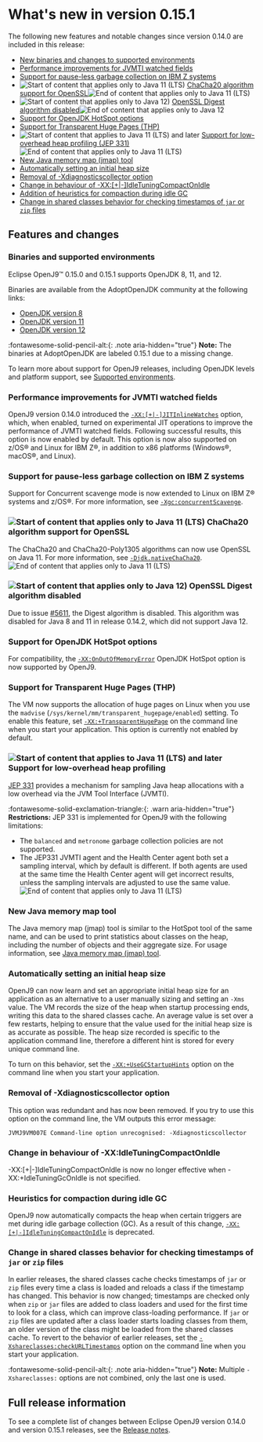 <!--
* Copyright (c) 2017, 2023 IBM Corp. and others
*
* This program and the accompanying materials are made
* available under the terms of the Eclipse Public License 2.0
* which accompanies this distribution and is available at
* https://www.eclipse.org/legal/epl-2.0/ or the Apache
* License, Version 2.0 which accompanies this distribution and
* is available at https://www.apache.org/licenses/LICENSE-2.0.
*
* This Source Code may also be made available under the
* following Secondary Licenses when the conditions for such
* availability set forth in the Eclipse Public License, v. 2.0
* are satisfied: GNU General Public License, version 2 with
* the GNU Classpath Exception [1] and GNU General Public
* License, version 2 with the OpenJDK Assembly Exception [2].
*
* [1] https://www.gnu.org/software/classpath/license.html
* [2] https://openjdk.org/legal/assembly-exception.html
*
* SPDX-License-Identifier: EPL-2.0 OR Apache-2.0 OR GPL-2.0 WITH
* Classpath-exception-2.0 OR LicenseRef-GPL-2.0 WITH Assembly-exception
-->


# What's new in version 0.15.1

 The following new features and notable changes since version 0.14.0 are included in this release:

- [New binaries and changes to supported environments](#binaries-and-supported-environments)
- [Performance improvements for JVMTI watched fields](#performance-improvements-for-jvmti-watched-fields)
- [Support for pause-less garbage collection on IBM Z systems](#support-for-pause-less-garbage-collection-on-ibm-z-systems)
- ![Start of content that applies only to Java 11 (LTS)](cr/java11.png) [ChaCha20 algorithm support for OpenSSL](#chacha20-algorithm-support-for-openssl)![End of content that applies only to Java 11 (LTS)](cr/java_close_lts.png)
- ![Start of content that applies only to Java 12)](cr/java12.png) [OpenSSL Digest algorithm disabled](#openssl-digest-algorithm-disabled)![End of content that applies only to Java 12](cr/java_close.png)
- [Support for OpenJDK HotSpot options](#support-for-openjdk-hotspot-options)
- [Support for Transparent Huge Pages (THP)](#support-for-transparent-huge-pages-thp)
-  ![Start of content that applies to Java 11 (LTS) and later](cr/java11plus.png) [Support for low-overhead heap profiling (JEP 331)](#support-for-low-overhead-heap-profiling)![End of content that applies only to Java 11 (LTS)](cr/java_close_lts.png)
- [New Java memory map (jmap) tool](#new-java-memory-map-tool)
- [Automatically setting an initial heap size](#automatically-setting-an-initial-heap-size)
- [Removal of -Xdiagnosticscollector option](#removal-of-xdiagnosticscollector-option)
- [Change in behaviour of -XX:\[+|-\]IdleTuningCompactOnIdle](#change-in-behaviour-of-xxidletuningcompactonidle)
- [Addition of heuristics for compaction during idle GC](#heuristics-for-compaction-during-idle-gc)
- [Change in shared classes behavior for checking timestamps of `jar` or `zip` files](#change-in-shared-classes-behavior-for-checking-timestamps-of-jar-or-zip-files)


## Features and changes

### Binaries and supported environments

 Eclipse OpenJ9&trade; 0.15.0 and 0.15.1 supports OpenJDK 8, 11, and 12.

 Binaries are available from the AdoptOpenJDK community at the following links:
 
- [OpenJDK version 8](https://adoptopenjdk.net/archive.html?variant=openjdk8&jvmVariant=openj9)
- [OpenJDK version 11](https://adoptopenjdk.net/archive.html?variant=openjdk11&jvmVariant=openj9)
- [OpenJDK version 12](https://adoptopenjdk.net/archive.html?variant=openjdk12&jvmVariant=openj9)

:fontawesome-solid-pencil-alt:{: .note aria-hidden="true"} **Note:** The binaries at AdoptOpenJDK are labeled 0.15.1 due to a missing change.

 To learn more about support for OpenJ9 releases, including OpenJDK levels and platform support, see [Supported environments](openj9_support.md).

### Performance improvements for JVMTI watched fields

 OpenJ9 version 0.14.0 introduced the [`-XX:[+|-]JITInlineWatches`](xxjitinlinewatches.md) option, which, when enabled, turned on experimental JIT operations to improve the performance of JVMTI watched fields. Following successful results, this option is now enabled by default. This option is now also supported on z/OS&reg; and Linux for IBM Z&reg;, in addition to x86 platforms (Windows&reg;, macOS&reg;, and Linux).

### Support for pause-less garbage collection on IBM Z systems

Support for Concurrent scavenge mode is now extended to Linux on IBM Z&reg; systems and z/OS&reg;. For more information, see [`-Xgc:concurrentScavenge`](xgc.md#concurrentscavenge).

### ![Start of content that applies only to Java 11 (LTS)](cr/java11.png) ChaCha20 algorithm support for OpenSSL

The ChaCha20 and ChaCha20-Poly1305 algorithms can now use OpenSSL on Java 11. For more information, see [`-Djdk.nativeChaCha20`](djdknativechacha20.md). ![End of content that applies only to Java 11 (LTS)](cr/java_close_lts.png)

### ![Start of content that applies only to Java 12)](cr/java12.png) OpenSSL Digest algorithm disabled

Due to issue [#5611](https://github.com/eclipse-openj9/openj9/issues/5611), the Digest algorithm is disabled. This algorithm was disabled
for Java 8 and 11 in release 0.14.2, which did not support Java 12.

### Support for OpenJDK HotSpot options

For compatibility, the [`-XX:OnOutOfMemoryError`](xxonoutofmemoryerror.md) OpenJDK HotSpot option is now supported by OpenJ9.

### Support for Transparent Huge Pages (THP)

The VM now supports the allocation of huge pages on Linux when you use the `madvise` (`/sys/kernel/mm/transparent_hugepage/enabled`) setting. To enable this feature, set [`-XX:+TransparentHugePage`](xxtransparenthugepage.md) on the command line when you start your application. This option is currently not enabled by default.

###  ![Start of content that applies to Java 11 (LTS) and later](cr/java11plus.png) Support for low-overhead heap profiling

[JEP 331](http://openjdk.java.net/jeps/331) provides a mechanism for sampling Java heap allocations with a low overhead via
the JVM Tool Interface (JVMTI).

:fontawesome-solid-exclamation-triangle:{: .warn aria-hidden="true"} **Restrictions:** JEP 331 is implemented for OpenJ9 with the following limitations:

- The `balanced` and `metronome` garbage collection policies are not supported.
- The JEP331 JVMTI agent and the Health Center agent both set a sampling interval, which by default is different. If both agents are used at the same time the Health Center agent will get incorrect results, unless the sampling intervals are adjusted to use the same value.
![End of content that applies only to Java 11 (LTS)](cr/java_close_lts.png)

### New Java memory map tool

The Java memory map (jmap) tool is similar to the HotSpot tool of the same name, and can be used to print statistics about classes on the heap, including the number of objects and their aggregate size. For usage information, see [Java memory map (jmap) tool](tool_jmap.md).

### Automatically setting an initial heap size

OpenJ9 can now learn and set an appropriate initial heap size for an application as an alternative to a user manually sizing and setting an `-Xms` value. The VM records the size of the heap when startup processing ends, writing this data to the shared classes cache. An average value is set over a few restarts, helping to ensure that the value used for the initial heap size is as accurate as possible. The heap size recorded is specific to the application command line, therefore a different hint is stored for every unique command line.

To turn on this behavior, set the [`-XX:+UseGCStartupHints`](xxusegcstartuphints.md) option on the command line when you start your application.

### Removal of -Xdiagnosticscollector option
This option was redundant and has now been removed. If you try to use this option on the command line, the VM outputs this error message:

`JVMJ9VM007E Command-line option unrecognised: -Xdiagnosticscollector`

### Change in behaviour of -XX:IdleTuningCompactOnIdle
-XX:[+|-]IdleTuningCompactOnIdle is now no longer effective when -XX:+IdleTuningGcOnIdle is not specified.

### Heuristics for compaction during idle GC
OpenJ9 now automatically compacts the heap when certain triggers are met during idle garbage collection (GC). As a result of this change, [`-XX:[+|-]IdleTuningCompactOnIdle`](xxidletuningcompactonidle.md) is deprecated.

### Change in shared classes behavior for checking timestamps of `jar` or `zip` files

In earlier releases, the shared classes cache checks timestamps of `jar` or `zip` files every time a class is loaded and reloads a class if the timestamp has changed. This behavior is now changed; timestamps are checked only when `zip` or `jar` files are added to class loaders and used for the first time to look for a class, which can improve class-loading performance. If `jar` or `zip` files are updated after a class loader starts loading classes from them, an older version of the class might be loaded from the shared classes cache. To revert to the behavior of earlier releases, set the [`-Xshareclasses:checkURLTimestamps`](xshareclasses.md#checkurltimestamps) option on the command line when you start your application.

:fontawesome-solid-pencil-alt:{: .note aria-hidden="true"} **Note:** Multiple `-Xshareclasses:` options are not combined, only the last one is used.

## Full release information

To see a complete list of changes between Eclipse OpenJ9 version 0.14.0 and version 0.15.1 releases, see the [Release notes](https://github.com/eclipse-openj9/openj9/blob/master/doc/release-notes/0.15/0.15.md).

<!-- ==== END OF TOPIC ==== version0.15.md ==== -->
